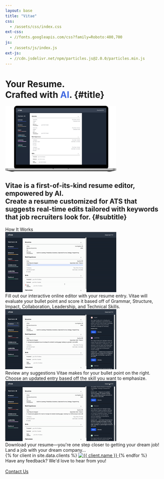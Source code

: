 ```yaml
---
layout: base
title: "Vitae"
css:
  - /assets/css/index.css
ext-css:
  - //fonts.googleapis.com/css?family=Roboto:400,700
js:
  - /assets/js/index.js
ext-js:
  - //cdn.jsdelivr.net/npm/particles.js@2.0.0/particles.min.js
---
```


<div id="header" class="cut1" markdown="1">

<div id="header-inner" markdown="1">

# Your Resume. <br> Crafted with <span style="color:RoyalBlue">AI</span>. {#title}

<style>
img {
  max-width: 70%;
  height: auto;
}
</style>

<img class="mockup" alt="mockup" src="/assets/img/macbook-mockup.png"/>

## Vitae is a first-of-its-kind resume editor, empowered by AI. <br> Create a resume customized for ATS that suggests real-time edits tailored with keywords that job recruiters look for. {#subtitle}

</div>

<div id="particles-js"></div>

</div>

<div id="main-sections">

<div id="demo" class="page-section black-section">
  <div id="demo">
    <div class="section-title">How It Works</div>
    <div id="demo-list">
      <div class="demo">
          <img class="demo-img" alt="Demo gif" src="/assets/img/demo_1.gif" />
          <div class="demo-text">Fill out our interactive online editor with your resume entry. Vitae will evaluate your bullet point and score it based off of Grammar, Structure, Impact, Collaboration, Leadership, and Technical Skills.</div>
        </div>
      <div id="demo-break"></div>
      <div class="demo">
        <img class="demo-img" alt="Demo gif" src="/assets/img/demo_2.gif" />
        <div class="demo-text">Review any suggestions Vitae makes for your bullet point on the right. Choose an updated entry based off the skill you want to emphasize.</div>
      </div>
      <div id="demo-break"></div>
      <div class="demo">
        <img class="demo-img" alt="Demo gif" src="/assets/img/demo_3.gif" />
        <div class="demo-text">Download your resume—you're one step closer to getting your dream job!
      </div>
    </div>
  </div>
</div>

<div id="clients-out" class="page-section">
  <div id="clients">
    <div class="section-title">Land a job with your dream company... </div>
    <div id="client-logos">
      {% for client in site.data.clients %}
        <a class="client-img" href="{{ client.url }}" title="{{ client.name }}">
          <img alt="{{ client.name }}" src="/assets/img/logos/{{ client.img }}" />
        </a>
      {% endfor %}
    </div>
  </div>
</div>

<div class="cut-buffer"></div>

<div id="cta-out" class="page-section">
  <div id="cta">
    <div class="section-title">Have any feedback? We'd love to hear from you!</div><br/>
  </div>
  <a href="/contact" class="actionbtn">
    <span class="far fa-envelope" aria-hidden="true"></span>
    Contact Us
  </a>
</div>

</div>